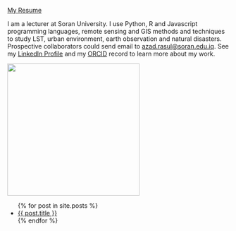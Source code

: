 [My Resume](https://azad77.github.io/AzadRasul.io/Resume/)

I am a lecturer at Soran University. I use Python, R and Javascript programming languages, remote sensing and GIS methods and techniques to study LST, urban environment, earth observation and natural disasters. Prospective collaborators could send email to azad.rasul@soran.edu.iq. See my [LinkedIn Profile](https://www.linkedin.com/in/azad-rasul-1860abb1/)
and my [ORCID](https://orcid.org/0000-0001-5141-0577) record to learn more about my work.

<img src="https://octodex.github.com/images/pythocat.png"
height="300">
<ul>
  {% for post in site.posts %}
    <li>
      <a href="/github-pages-with-jekyll{{ post.url }}">{{ post.title }}</a>
    </li>
  {% endfor %}
</ul>
